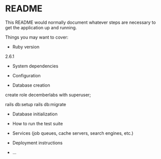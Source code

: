 # README

This README would normally document whatever steps are necessary to get the
application up and running.

Things you may want to cover:

* Ruby version

2.6.1

* System dependencies

* Configuration

* Database creation

create role decemberlabs with superuser;

rails db:setup
rails db:migrate

* Database initialization

* How to run the test suite

* Services (job queues, cache servers, search engines, etc.)

* Deployment instructions

* ...


